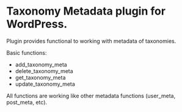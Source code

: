 # Taxonomy Metadata plugin for WordPress.

Plugin provides functional to working with metadata of taxonomies.

Basic functions:
* add_taxonomy_meta
* delete_taxonomy_meta
* get_taxonomy_meta
* update_taxonomy_meta

All functions are working like other metadata functions (user_meta, post_meta, etc).